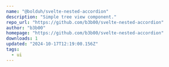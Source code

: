 ```yaml
---
name: "@bolduh/svelte-nested-accordion"
description: "Simple tree view component."
repo_url: "https://github.com/b3b00/svelte-nested-accordion"
author: "b3b00"
homepage: "https://github.com/b3b00/svelte-nested-accordion"
downloads: 1
updated: "2024-10-17T12:19:00.156Z"
tags: 
  - ui
---
```

